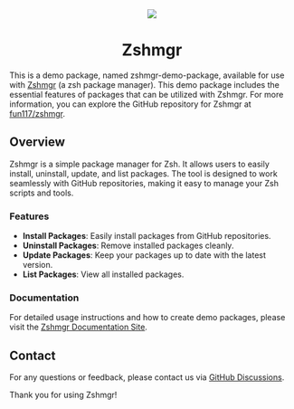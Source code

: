 <div align="center">
    <img src="https://zshmgr.vercel.app/favicon/favicon.ico"/>
    <h1>Zshmgr</h1>
</div>

This is a demo package, named zshmgr-demo-package, available for use with [Zshmgr](https://github.com/fun117/zshmgr) (a zsh package manager). This demo package includes the essential features of packages that can be utilized with Zshmgr. For more information, you can explore the GitHub repository for Zshmgr at [fun117/zshmgr](https://github.com/fun117/zshmgr).

## Overview

Zshmgr is a simple package manager for Zsh. It allows users to easily install, uninstall, update, and list packages. The tool is designed to work seamlessly with GitHub repositories, making it easy to manage your Zsh scripts and tools.

### Features

- **Install Packages**: Easily install packages from GitHub repositories.
- **Uninstall Packages**: Remove installed packages cleanly.
- **Update Packages**: Keep your packages up to date with the latest version.
- **List Packages**: View all installed packages.

### Documentation

For detailed usage instructions and how to create demo packages, please visit the [Zshmgr Documentation Site](https://zshmgr.vercel.app).

## Contact

For any questions or feedback, please contact us via [GitHub Discussions](https://github.com/Fun117/zshmgr/discussions).

Thank you for using Zshmgr!